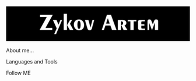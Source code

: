 [![Header](https://github.com/SkaterPunisher/SkaterPunisher/blob/main/assets/logo.png)](https://www.instagram.com/art_zykov/)

About me...

Languages and Tools

Follow ME